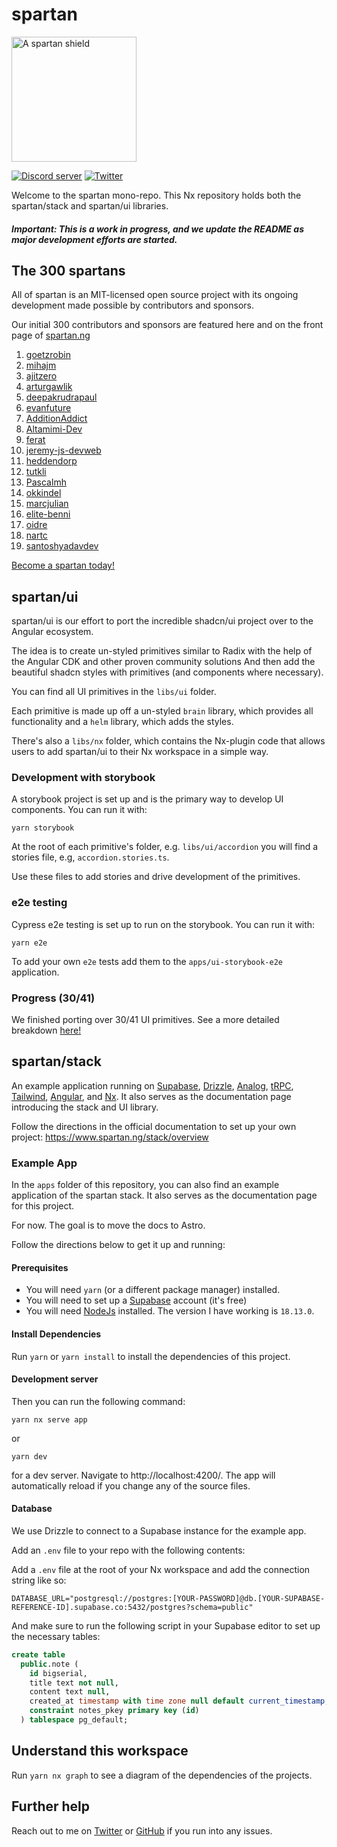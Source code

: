 # spartan

<a href="https://spartan.ng" target="_blank">
<img alt="A spartan shield" width="200px" src="./spartan.svg" title="Spartan logo"/>
</a>

[![Discord server](https://dcbadge.vercel.app/api/server/EqHnxQ4uQr?style=flat-square)](https://discord.gg/EqHnxQ4uQr) [![Twitter](https://img.shields.io/twitter/follow/goetzrobin?color=%23DD0031&style=flat-square)](https://twitter.com/goetzrobin)

Welcome to the spartan mono-repo. This Nx repository holds both the
spartan/stack and spartan/ui libraries.

##### Important: This is a work in progress, and we update the README as major development efforts are started.

## The 300 spartans

All of spartan is an MIT-licensed open source project with its ongoing development made possible by contributors and sponsors.

Our initial 300 contributors and sponsors are featured here and on the front page of [spartan.ng](https://spartan.ng)

1. [goetzrobin](https://github.com/goetzrobin)
2. [mihajm](https://github.com/mihajm)
3. [ajitzero](https://github.com/ajitzero)
4. [arturgawlik](https://github.com/arturgawlik)
5. [deepakrudrapaul](https://github.com/deepakrudrapaul)
6. [evanfuture](https://github.com/evanfuture)
7. [AdditionAddict](https://github.com/AdditionAddict)
8. [Altamimi-Dev](https://github.com/Altamimi-Dev)
9. [ferat](https://github.com/ferat)
10. [jeremy-js-devweb](https://github.com/jeremy-js-devweb)
11. [heddendorp](https://github.com/heddendorp)
12. [tutkli](https://github.com/tutkli)
13. [Pascalmh](https://github.com/Pascalmh)
14. [okkindel](https://github.com/okkindel)
15. [marcjulian](https://github.com/marcjulian)
16. [elite-benni](https://github.com/elite-benni)
17. [oidre](https://github.com/oidre)
18. [nartc](https://github.com/nartc)
19. [santoshyadavdev](https://github.com/santoshyadavdev)

[Become a spartan today!](https://github.com/sponsors/goetzrobin)

## spartan/ui

spartan/ui is our effort to port the incredible shadcn/ui project over to the Angular ecosystem.

The idea is to create un-styled primitives similar to Radix with the help of the Angular CDK and other proven community solutions
And then add the beautiful shadcn styles with primitives (and components where necessary).

You can find all UI primitives in the `libs/ui` folder.

Each primitive is made up off a un-styled `brain` library, which provides all functionality and a `helm` library, which adds the styles.

There's also a `libs/nx` folder, which contains the Nx-plugin code that allows users to add spartan/ui to their Nx workspace in a simple way.

### Development with storybook

A storybook project is set up and is the primary way to develop UI components. You can run it with:

```
yarn storybook
```

At the root of each primitive's folder, e.g. `libs/ui/accordion` you will find a stories file, e.g, `accordion.stories.ts`.

Use these files to add stories and drive development of the primitives.

### e2e testing

Cypress e2e testing is set up to run on the storybook. You can run it with:

```
yarn e2e
```

To add your own `e2e` tests add them to the `apps/ui-storybook-e2e` application.

### Progress (30/41)

We finished porting over 30/41 UI primitives. See a more detailed breakdown [here!](./libs/ui/README.md)

## spartan/stack

An example application running
on [Supabase](https://supabase.com/), [Drizzle](https://orm.drizzle.team/), [Analog](https://analogjs.org/),
[tRPC](https://trpc.io/), [Tailwind](https://tailwindcss.com/), [Angular](https://angular.io/),
and [Nx](https://nx.dev/). It also serves as the documentation page introducing the stack and UI library.

Follow the directions in the official documentation to set up your own project:
https://www.spartan.ng/stack/overview

### Example App

In the `apps` folder of this repository, you can also find an example application of the spartan stack.
It also serves as the documentation page for this project.

For now. The goal is to move the docs to Astro.

Follow the directions below to get it up and running:

#### Prerequisites

- You will need `yarn` (or a different package manager) installed.
- You will need to set up a [Supabase](https://supabase.com/) account (it's free)
- You will need [NodeJs](https://nodejs.org/en) installed. The version I have working is `18.13.0`.

#### Install Dependencies

Run `yarn` or `yarn install` to install the dependencies of this project.

#### Development server

Then you can run the following command:

```shell
yarn nx serve app
```

or

```shell
yarn dev
```

for a dev server. Navigate to http://localhost:4200/. The app will automatically reload
if you change any of the source files.

#### Database

We use Drizzle to connect to a Supabase instance for the example app.

Add an `.env` file to your repo with the following contents:

Add a `.env` file at the root of your Nx workspace and add the connection string like so:

```
DATABASE_URL="postgresql://postgres:[YOUR-PASSWORD]@db.[YOUR-SUPABASE-REFERENCE-ID].supabase.co:5432/postgres?schema=public"
```

And make sure to run the following script in your Supabase editor to set up the necessary tables:

```sql
create table
  public.note (
    id bigserial,
    title text not null,
    content text null,
    created_at timestamp with time zone null default current_timestamp,
    constraint notes_pkey primary key (id)
  ) tablespace pg_default;
```

## Understand this workspace

Run `yarn nx graph` to see a diagram of the dependencies of the projects.

## Further help

Reach out to me on [Twitter](https://twitter.com/goetzrobin/) or [GitHub](https://github.com/goetzrobin) if you run into
any issues.
